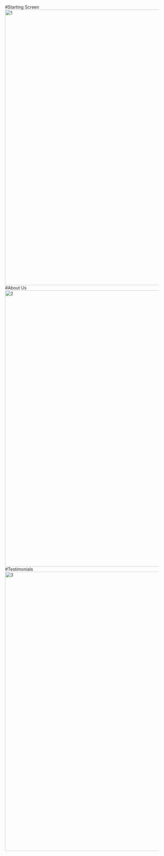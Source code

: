 #Starting Screen
<img width="904" alt="1" src="https://github.com/Abhishek-0899/Basic-Website/assets/91514847/a7948878-8e3c-4ce5-a75e-4bb72da31d6f">
#About Us
<img width="906" alt="2" src="https://github.com/Abhishek-0899/Basic-Website/assets/91514847/7b0a86b6-8cf8-40f7-b448-8777ec49fc86">
#Testimonials
<img width="916" alt="3" src="https://github.com/Abhishek-0899/Basic-Website/assets/91514847/119100a4-0ae2-4a07-9783-8f87d494e403">

